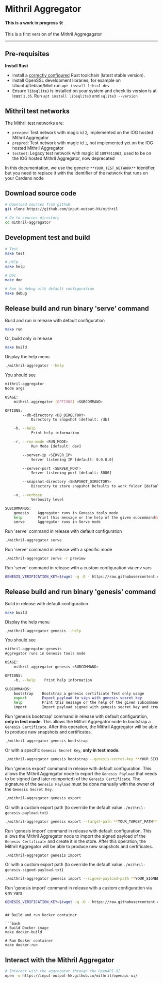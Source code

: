 # Mithril Aggregator

**This is a work in progress** :hammer_and_wrench:

This is a first version of the Mithril Aggregagator

---

## Pre-requisites

**Install Rust**

- Install a [correctly configured](https://www.rust-lang.org/learn/get-started) Rust toolchain (latest stable version).
- Install OpenSSL development libraries, for example on Ubuntu/Debian/Mint run `apt install libssl-dev`
- Ensure `libsqlite3` is installed on your system and check its version is at least `1.35`. Run `apt install libsqlite3` and `sqlite3 --version`

## Mithril test networks

The Mithril test networks are:

- `preview`: Test network with magic id `2`, implemented on the IOG hosted Mithril Aggregator
- `preprod`: Test network with magic id `1`, not implemented yet on the IOG hosted Mithril Aggregator
- `testnet`: Legacy test network with magic id `1097911063`, used to be on the IOG hosted Mithril Aggregator, now deprecated

In this documentation, we use the generic `**YOUR_TEST_NETWORK**` identifier, but you need to replace it with the identifier of the network that runs on your Cardano node

## Download source code

```bash
# Download sources from github
git clone https://github.com/input-output-hk/mithril

# Go to sources directory
cd mithril-aggregator
```

## Development test and build

```bash
# Test
make test

# Help
make help

# Doc
make doc

# Run in debug with default configuration
make debug
```

## Release build and run binary 'serve' command

Build and run in release with default configuration

```bash
make run
```

Or, build only in release

```bash
make build
```

Display the help menu

```bash
./mithril-aggregator --help
```

You should see

```bash
mithril-aggregator 
Node args

USAGE:
    mithril-aggregator [OPTIONS] <SUBCOMMAND>

OPTIONS:
        --db-directory <DB_DIRECTORY>
            Directory to snapshot [default: /db]

    -h, --help
            Print help information

    -r, --run-mode <RUN_MODE>
            Run Mode [default: dev]

        --server-ip <SERVER_IP>
            Server listening IP [default: 0.0.0.0]

        --server-port <SERVER_PORT>
            Server listening port [default: 8080]

        --snapshot-directory <SNAPSHOT_DIRECTORY>
            Directory to store snapshot Defaults to work folder [default: .]

    -v, --verbose
            Verbosity level

SUBCOMMANDS:
    genesis    Aggregator runs in Genesis tools mode
    help       Print this message or the help of the given subcommand(s)
    serve      Aggregator runs in Serve mode
```

Run 'serve' command in release with default configuration

```bash
./mithril-aggregator serve
```

Run 'serve' command in release with a specific mode

```bash
./mithril-aggregator serve -r preview
```

Run 'serve' command in release with a custom configuration via env vars

```bash
GENESIS_VERIFICATION_KEY=$(wget -q -O - https://raw.githubusercontent.com/input-output-hk/mithril/main/TEST_ONLY_genesis.vkey) RUN_INTERVAL=60000 NETWORK=**YOUR_TEST_NETWORK** ./mithril-aggregator serve
```

## Release build and run binary 'genesis' command

Build in release with default configuration

```bash
make build
```

Display the help menu

```bash
./mithril-aggregator genesis --help
```

You should see

```bash
mithril-aggregator-genesis 
Aggregator runs in Genesis tools mode

USAGE:
    mithril-aggregator genesis <SUBCOMMAND>

OPTIONS:
    -h, --help    Print help information

SUBCOMMANDS:
    bootstrap    Bootstrap a genesis certificate Test only usage
    export       Export payload to sign with genesis secret key
    help         Print this message or the help of the given subcommand(s)
    import       Import payload signed with genesis secret key and create & import a genesis certificate
```

Run 'genesis bootstrap' command in release with default configuration, **only in test mode**.
This allows the Mithril Aggregator node to bootstrap a `Genesis Certificate`. After this operation, the Mithril Aggregator will be able to produce new snapshots and certificates.

```bash
./mithril-aggregator genesis bootstrap
```

Or with a specific `Genesis Secret Key`, **only in test mode**.

```bash
./mithril-aggregator genesis bootstrap --genesis-secret-key **YOUR_SECRET_KEY*
```

Run 'genesis export' command in release with default configuration.
This allows the Mithril Aggregator node to export the `Genesis Payload` that needs to be signed (and later reimported) of the `Genesis Certificate`. The signature of the `Genesis Payload` must be done manually with the owner of the `Genesis Secret Key`.

```bash
./mithril-aggregator genesis export
```

Or with a custom export path (to override the default value `./mithril-genesis-payload.txt`)

```bash
./mithril-aggregator genesis export --target-path **YOUR_TARGET_PATH**
```

Run 'genesis import' command in release with default configuration.
This allows the Mithril Aggregator node to import the signed payload of the `Genesis Certificate` and create it in the store. After this operation, the Mithril Aggregator will be able to produce new snapshots and certificates.

```bash
./mithril-aggregator genesis import
```

Or with a custom export path (to override the default value `./mithril-genesis-signed-payload.txt`)

```bash
./mithril-aggregator genesis import --signed-payload-path **YOUR_SIGNED_PAYLOAD_PATH**
```

Run 'genesis import' command in release with a custom configuration via env vars

```bash
GENESIS_VERIFICATION_KEY=$(wget -q -O - https://raw.githubusercontent.com/input-output-hk/mithril/main/TEST_ONLY_genesis.vkey) RUN_INTERVAL=60000 NETWORK=**YOUR_TEST_NETWORK** ./mithril-aggregator genesis import
```

```

## Build and run Docker container

```bash
# Build Docker image
make docker-build

# Run Docker container
make docker-run
```

## Interact with the Mithril Aggregator

```bash
# Interact with the aggregator through the OpenAPI UI
open -u https://input-output-hk.github.io/mithril/openapi-ui/
```
